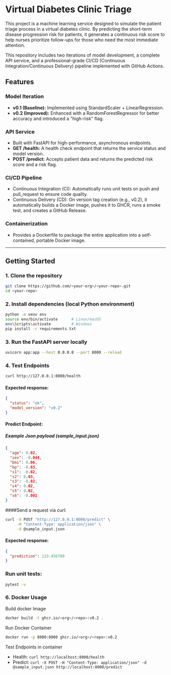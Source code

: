 # Virtual Diabetes Clinic Triage

This project is a machine learning service designed to simulate the patient triage process in a virtual diabetes clinic. By predicting the short-term disease progression risk for patients, it generates a continuous risk score to help nurses prioritize follow-ups for those who need the most immediate attention.

This repository includes two iterations of model development, a complete API service, and a professional-grade CI/CD (Continuous Integration/Continuous Delivery) pipeline implemented with GitHub Actions.

## Features

### Model Iteration

* **v0.1 (Baseline):** Implemented using StandardScaler + LinearRegression.
* **v0.2 (Improved):** Enhanced with a RandomForestRegressor for better accuracy and introduced a "high-risk" flag.

### API Service

* Built with FastAPI for high-performance, asynchronous endpoints.
* **GET /health:** A health check endpoint that returns the service status and model version.
* **POST /predict:** Accepts patient data and returns the predicted risk score and a risk flag.

### CI/CD Pipeline

* Continuous Integration (CI): Automatically runs unit tests on push and pull_request to ensure code quality.
* Continuous Delivery (CD): On version tag creation (e.g., v0.2), it automatically builds a Docker image, pushes it to GHCR, runs a smoke test, and creates a GitHub Release.

### Containerization

* Provides a Dockerfile to package the entire application into a self-contained, portable Docker image.

---

## Getting Started

### 1. Clone the repository

```bash
git clone https://github.com/<your-org>/<your-repo>.git
cd <your-repo>
```
### 2. Install dependencies (local Python environment)

```bash
python -m venv env
source env/bin/activate      # Linux/macOS
env\Scripts\activate         # Windows
pip install -r requirements.txt
```
### 3. Run the FastAPI server locally

```bash
uvicorn app:app --host 0.0.0.0 --port 8000 --reload
```
### 4. Test Endpoints
```bash
curl http://127.0.0.1:8000/health
```

#### Expected response:
```json
{
  "status": "ok",
  "model_version": "v0.2"
}
```
#### Predict Endpoint:
##### Example Json payload (sample_input.json)

```json
{
  "age": 0.02,
  "sex": -0.044,
  "bmi": 0.06,
  "bp": -0.03,
  "s1": -0.02,
  "s2": 0.03,
  "s3": -0.02,
  "s4": 0.02,
  "s5": 0.02,
  "s6": -0.001
}

```
####Send a request via curl:
```bash
curl -X POST "http://127.0.0.1:8000/predict" \
     -H "Content-Type: application/json" \
     -d @sample_input.json
```
#### Expected response:
```json
{
  "prediction": 123.456789
}

```
### Run unit tests:
```bash
pytest -v
```
### 6. Docker Usage
Build docker Image
```bash
docker build -t ghcr.io/<org>/<repo>:v0.2 .
```
Run Docker Container
```bash
docker run -p 8000:8000 ghcr.io/<org>/<repo>:v0.2
```
Test Endpoints in container
* Health: ```curl http://localhost:8000/health```
* Predict: ```curl -X POST -H "Content-Type: application/json" -d @sample_input.json http://localhost:8000/predict```

